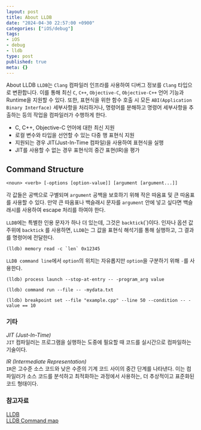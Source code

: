 ```yaml
---
layout: post
title: About LLDB
date: "2024-04-30 22:57:00 +0900"
categories: ["iOS/debug"]
tags:
- iOS
- debug
- lldb
type: post
published: true
meta: {}
---
```

About LLDB
`LLDB`는 `Clang` 컴파일러 인프라를 사용하여 디버그 정보를 `Clang` 타입으로 변환합니다. 이를 통해 최신 `C`, `C++`, `Objective-C`, `Objective-C++` 언어 기능과 Runtime을 지원할 수 있다. 또한, 표현식을 위한 함수 호출 시 모든 `ABI(Application Binary Interface)` 세부사항을 처리하거나, 명령어를 분해하고 명령어 세부사항을 추출하는 등의 작업을 컴파일러가 수행하게 한다.   

- C, C++, Objective-C 언어에 대한 최신 지원
- 로컬 변수와 타입을 선언할 수 있는 다중 행 표현식 지원
- 지원되는 경우 JIT(Just-In-Time 컴파일)을 사용하여 표현식을 실행
- JIT를 사용할 수 없는 경우 표현식의 중간 표현(IR)을 평가

## Command Structure
```
<noun> <verb> [-options [option-value]] [argument [argument...]]
```
각 값들은 공백으로 구별되며 `argument` 공백을 보호하기 위해 작은 따옴표 및 큰 따옴표를 사용할 수 있다. 만약 큰 따옴표나 백슬래시 문자를 `argument` 안에 넣고 싶다면 백슬래시를 사용하여 escape 처리를 하여야 한다.   

`LLDB`에는 특별한 인용 문자가 하나 더 있는데, 그것은 `backtick`(\`)이다. 인자나 옵션 값 주위에 `backtick` 를 사용하면, `LLDB`는 그 값을 표현식 해석기를 통해 실행하고, 그 결과를 명령어에 전달한다.   
```
(lldb) memory read -c `len` 0x12345
```

`LLDB command line`에서 `option`의 위치는 자유롭지만 `option`을 구분하기 위해 `-`를 사용한다.   
```
(lldb) process launch --stop-at-entry -- -program_arg value

(lldb) command run --file -- -mydata.txt

(lldb) breakpoint set --file "example.cpp" --line 50 --condition -- -value == 10
``` 

### 기타
*JIT (Just-In-Time)*   
`JIT` 컴파일러는 프로그램을 실행하는 도중에 필요할 때 코드를 실시간으로 컴파일하는 기술이다.   

*IR (Intermediate Representation)*   
`IR`은 고수준 소스 코드와 낮은 수준의 기계 코드 사이의 중간 단계를 나타낸다. 이는 컴파일러가 소스 코드를 분석하고 최적화하는 과정에서 사용하는, 더 추상적이고 표준화된 코드 형태이다.  

### 참고자료
[LLDB](https://lldb.llvm.org/index.html)    
[LLDB Command map](https://lldb.llvm.org/use/map.html)